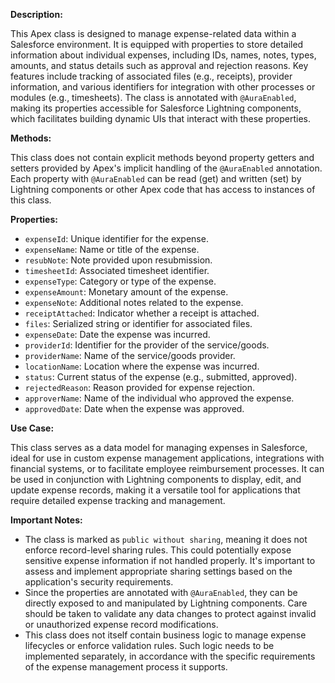 **Description:**

This Apex class is designed to manage expense-related data within a Salesforce environment. It is equipped with properties to store detailed information about individual expenses, including IDs, names, notes, types, amounts, and status details such as approval and rejection reasons. Key features include tracking of associated files (e.g., receipts), provider information, and various identifiers for integration with other processes or modules (e.g., timesheets). The class is annotated with `@AuraEnabled`, making its properties accessible for Salesforce Lightning components, which facilitates building dynamic UIs that interact with these properties.

**Methods:**

This class does not contain explicit methods beyond property getters and setters provided by Apex's implicit handling of the `@AuraEnabled` annotation. Each property with `@AuraEnabled` can be read (get) and written (set) by Lightning components or other Apex code that has access to instances of this class.

**Properties:**

- `expenseId`: Unique identifier for the expense.
- `expenseName`: Name or title of the expense.
- `resubNote`: Note provided upon resubmission.
- `timesheetId`: Associated timesheet identifier.
- `expenseType`: Category or type of the expense.
- `expenseAmount`: Monetary amount of the expense.
- `expenseNote`: Additional notes related to the expense.
- `receiptAttached`: Indicator whether a receipt is attached.
- `files`: Serialized string or identifier for associated files.
- `expenseDate`: Date the expense was incurred.
- `providerId`: Identifier for the provider of the service/goods.
- `providerName`: Name of the service/goods provider.
- `locationName`: Location where the expense was incurred.
- `status`: Current status of the expense (e.g., submitted, approved).
- `rejectedReason`: Reason provided for expense rejection.
- `approverName`: Name of the individual who approved the expense.
- `approvedDate`: Date when the expense was approved.

**Use Case:**

This class serves as a data model for managing expenses in Salesforce, ideal for use in custom expense management applications, integrations with financial systems, or to facilitate employee reimbursement processes. It can be used in conjunction with Lightning components to display, edit, and update expense records, making it a versatile tool for applications that require detailed expense tracking and management.

**Important Notes:**

- The class is marked as `public without sharing`, meaning it does not enforce record-level sharing rules. This could potentially expose sensitive expense information if not handled properly. It's important to assess and implement appropriate sharing settings based on the application's security requirements.
- Since the properties are annotated with `@AuraEnabled`, they can be directly exposed to and manipulated by Lightning components. Care should be taken to validate any data changes to protect against invalid or unauthorized expense record modifications.
- This class does not itself contain business logic to manage expense lifecycles or enforce validation rules. Such logic needs to be implemented separately, in accordance with the specific requirements of the expense management process it supports.
